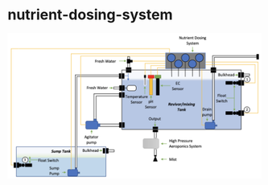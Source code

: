 # nutrient-dosing-system
![alt text](https://github.com/msahmed1/nutrient-dosing-system/blob/main/system%20diagram.png)
